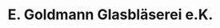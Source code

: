 ---
title: "E. Goldmann Glasbläserei e.K."
url: /goettingen/e-goldmann-glasblaeserei-e-k/
shop: Basteln
---